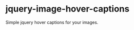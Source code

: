 jquery-image-hover-captions
===========================

Simple jquery hover captions for your images.